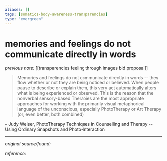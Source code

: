 ```yaml
---
aliases: []
tags: [somatics-body-awareness-transparencies]
type: "evergreen"
---
```


# memories and feelings do not communicate directly in words

_previous note:_ [[transparencies feeling through images bid proposal]]

> Memories and feelings do not communicate directly in words -- they flow whether or not they are being noticed or believed. When people pause to describe or explain them, this very act automatically alters what is being experienced or observed. This is the reason that the nonverbal sensory-based Therapies are the most appropriate approaches for working with the primarily visual metaphorical language of the unconscious, especially PhotoTherapy or Art Therapy (or, even better, both combined). 

– Judy Weiser, PhotoTherapy Techniques in Counselling and Therapy -- Using Ordinary Snapshots and Photo-Interaction

---

_original source/found:_ 

_reference:_ 



